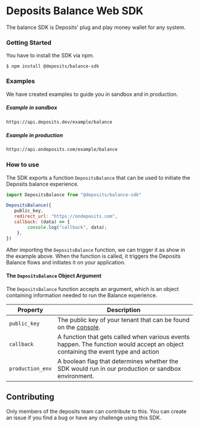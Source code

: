 # Deposits Balance Web SDK
The balance SDK is Deposits' plug and play money wallet for any system.
  

### Getting Started
You have to install the SDK via npm.
```shell
$ npm install @deposits/balance-sdk
```

### Examples
We have created examples to guide you in sandbox and in production.

##### Example in sandbox
```sh
https://api.deposits.dev/example/balance
```
##### Example in production
```sh
https://api.ondeposits.com/example/balance
```

### How to use
The SDK exports a function `DepositsBalance` that can be used to initiate the Deposits balance experience.

```js
import DepositsBalance from "@deposits/balance-sdk"

DepositsBalance({
   public_key,
   redirect_url: "https://ondeposits.com",
   callback: (data) => {
        console.log("callback", data);
    },
})
```

After importing the `DepositsBalance` function, we can trigger it as show in the example above. When the function is called, it triggers the Deposits Balance flows and initiates it on your application.

#### The `DepositsBalance` Object Argument
The `DepositsBalance` function accepts an argument, which is an object containing information needed to run the Balance experience.

| Property         | Description                                                                                                                      |
|------------------|----------------------------------------------------------------------------------------------------------------------------------|
| `public_key`     | The public key of your tenant that can be found on the [console](https://sandbox.launch.new).                                       |
| `callback`       | A function that gets called when various events happen. The function would accept an object containing the event type and action |
| `production_env` | A boolean flag that determines whether the SDK would run in our production or sandbox environment.                               |


## Contributing

Only members of the deposits team can contribute to this. You can create an issue if you find a bug or have any challenge using this SDK.
